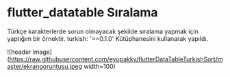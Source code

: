 # flutter_datatable Sıralama 
Türkçe karakterlerde sorun olmayacak şekilde sıralama yapmak için yaptığım bir örnektir.
turkish: '>=0.1.0' Kütüphanesini kullanarak yapıldı.


![header image](https://raw.githubusercontent.com/eyupakky/flutterDataTableTurkishSort/master/ekrangoruntusu.jpeg width=100)
